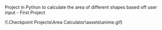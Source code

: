 Project in Python to calculate the area of different shapes based off user input - First Project

!(.Checkpoint Projects\Area Calculator\assets\anime.gif)
